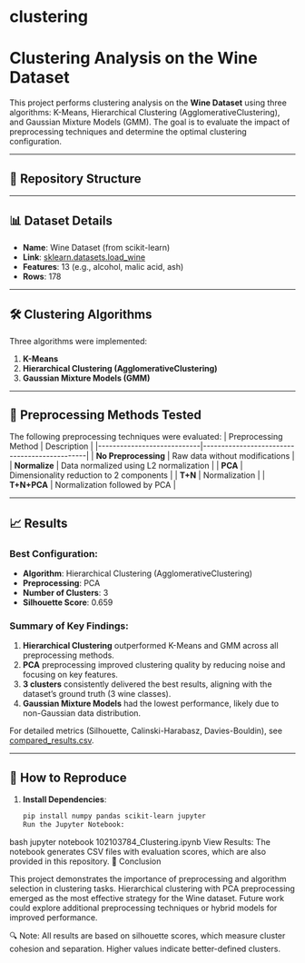 # clustering
# Clustering Analysis on the Wine Dataset

This project performs clustering analysis on the **Wine Dataset** using three algorithms: K-Means, Hierarchical Clustering (AgglomerativeClustering), and Gaussian Mixture Models (GMM). The goal is to evaluate the impact of preprocessing techniques and determine the optimal clustering configuration.

---

## 📁 Repository Structure

---

## 📊 Dataset Details
- **Name**: Wine Dataset (from scikit-learn)
- **Link**: [sklearn.datasets.load_wine](https://scikit-learn.org/stable/modules/generated/sklearn.datasets.load_wine.html)
- **Features**: 13 (e.g., alcohol, malic acid, ash)
- **Rows**: 178

---

## 🛠️ Clustering Algorithms
Three algorithms were implemented:
1. **K-Means**
2. **Hierarchical Clustering (AgglomerativeClustering)**
3. **Gaussian Mixture Models (GMM)**

---

## 🔄 Preprocessing Methods Tested
The following preprocessing techniques were evaluated:
| Preprocessing Method       | Description                                  |
|----------------------------|----------------------------------------------|
| **No Preprocessing**        | Raw data without modifications              |
| **Normalize**               | Data normalized using L2 normalization       |
| **PCA**                     | Dimensionality reduction to 2 components    |
| **T+N**                     | Normalization                                |
| **T+N+PCA**                 | Normalization followed by PCA               |

---

## 📈 Results
### Best Configuration:
- **Algorithm**: Hierarchical Clustering (AgglomerativeClustering)  
- **Preprocessing**: PCA  
- **Number of Clusters**: 3  
- **Silhouette Score**: 0.659  

### Summary of Key Findings:
1. **Hierarchical Clustering** outperformed K-Means and GMM across all preprocessing methods.
2. **PCA** preprocessing improved clustering quality by reducing noise and focusing on key features.
3. **3 clusters** consistently delivered the best results, aligning with the dataset’s ground truth (3 wine classes).
4. **Gaussian Mixture Models** had the lowest performance, likely due to non-Gaussian data distribution.

For detailed metrics (Silhouette, Calinski-Harabasz, Davies-Bouldin), see [compared_results.csv](./compared_results.csv).

---

## 🚀 How to Reproduce
1. **Install Dependencies**:
   ```bash
   pip install numpy pandas scikit-learn jupyter
   Run the Jupyter Notebook:
bash
jupyter notebook 102103784_Clustering.ipynb
View Results: The notebook generates CSV files with evaluation scores, which are also provided in this repository.
📝 Conclusion

This project demonstrates the importance of preprocessing and algorithm selection in clustering tasks. Hierarchical clustering with PCA preprocessing emerged as the most effective strategy for the Wine dataset. Future work could explore additional preprocessing techniques or hybrid models for improved performance.

🔍 Note: All results are based on silhouette scores, which measure cluster cohesion and separation. Higher values indicate better-defined clusters.

